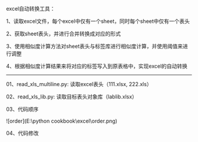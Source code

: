excel自动转换工具：

1、读取excel文件，每个excel中仅有一个sheet，同时每个sheet中仅有一个表头

2、获取sheet表头，并进行合并转换成对应的形式

3、使用相似度计算方法对sheet表头与标签库进行相似度计算，并使用阈值来进行调整

4、根据相似度计算结果来将对应的标签写入到原表格中，实现excel的自动转换

------------------------------------

01、read_xls_multiline.py: 读取excel表头（111.xlsx, 222.xls）

02、read_xls_lib.py: 读取目标表头对象库（lablib.xlsx）

03、代码顺序

![order](E:\python cookbook\excel\order.png)

04、代码修改

